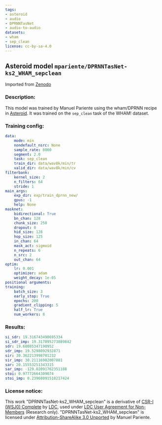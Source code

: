 ```yaml
---
tags:
- asteroid
- audio
- DPRNNTasNet
- audio-to-audio
datasets:
- wham
- sep_clean
license: cc-by-sa-4.0
---
```


## Asteroid model `mpariente/DPRNNTasNet-ks2_WHAM_sepclean`
Imported from [Zenodo](https://zenodo.org/record/3862942)

### Description:
This model was trained by Manuel Pariente 
using the wham/DPRNN recipe in [Asteroid](https://github.com/asteroid-team/asteroid).
It was trained on the `sep_clean` task of the WHAM! dataset.

### Training config:
```yaml
data:
    mode: min
    nondefault_nsrc: None
    sample_rate: 8000
    segment: 2.0
    task: sep_clean
    train_dir: data/wav8k/min/tr
    valid_dir: data/wav8k/min/cv
filterbank:
    kernel_size: 2
    n_filters: 64
    stride: 1
main_args:
    exp_dir: exp/train_dprnn_new/
    gpus: -1
    help: None
masknet:
    bidirectional: True
    bn_chan: 128
    chunk_size: 250
    dropout: 0
    hid_size: 128
    hop_size: 125
    in_chan: 64
    mask_act: sigmoid
    n_repeats: 6
    n_src: 2
    out_chan: 64
optim:
    lr: 0.001
    optimizer: adam
    weight_decay: 1e-05
positional arguments:
training:
    batch_size: 3
    early_stop: True
    epochs: 200
    gradient_clipping: 5
    half_lr: True
    num_workers: 8
```

### Results:
```yaml
si_sdr: 19.316743490695334
si_sdr_imp: 19.317895273889842
sdr: 19.68085347190952
sdr_imp: 19.5298092932871
sir: 30.362213998701232
sir_imp: 30.21116982007881
sar: 20.15553251343315
sar_imp: -129.02091762351188
stoi: 0.97772664309074
stoi_imp: 0.23968091518217424
```

### License notice:
This work "DPRNNTasNet-ks2_WHAM_sepclean" is a derivative of [CSR-I (WSJ0) Complete](https://catalog.ldc.upenn.edu/LDC93S6A)
by [LDC](https://www.ldc.upenn.edu/), used under [LDC User Agreement for 
Non-Members](https://catalog.ldc.upenn.edu/license/ldc-non-members-agreement.pdf) (Research only). 
"DPRNNTasNet-ks2_WHAM_sepclean" is licensed under [Attribution-ShareAlike 3.0 Unported](https://creativecommons.org/licenses/by-sa/3.0/)
by Manuel Pariente.
